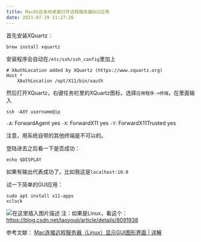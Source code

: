 ```yaml
---
title: MacOS在本地桌面打开远程服务器GUI应用
date: 2021-07-29 11:27:26
---
```


首先安装XQuartz：

```shell
brew install xquartz
```

安装程序会自动在```/etc/ssh/ssh_config```里加上

```
# XAuthLocation added by XQuartz (https://www.xquartz.org)
Host *
    XAuthLocation /opt/X11/bin/xauth
```

然后打开XQuartz，右键任务栏里的XQuartz图标，选择```应用程序->终端```，在里面输入

```shell
ssh -AXY username@ip
```

```-A```: ForwardAgent yes
```-X```: ForwardX11 yes
```-Y```: ForwardX11Trusted yes

注意，用系统自带的其他终端是不可以的。

登陆进去之后看一下是否成功：

```shell
echo $DISPLAY
```
如果有输出代表成功了。比如我这是```localhost:10.0```

试一下简单的GUI应用：

```shell
sudo apt install x11-apps
xclock
```

![在这里插入图片描述](https://img-blog.csdnimg.cn/2e1e607c3d154b64b0e31c0ebf4b51cb.png?x-oss-process=image/watermark,type_ZmFuZ3poZW5naGVpdGk,shadow_10,text_aHR0cHM6Ly9ibG9nLmNzZG4ubmV0L3FxXzQxOTYxNDU5,size_16,color_FFFFFF,t_70)
注：如果是Linux，看这个：<https://blog.csdn.net/laoyouji/article/details/8091938>


参考文献：
[Mac连接远程服务器（Linux）显示GUI图形界面 | 详解](https://blog.csdn.net/SanyHo/article/details/109445509)
